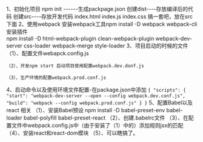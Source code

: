 1、初始化项目
    npm init ------生成packpage.json
    创建dist----存放编译后的代码
    创建src----存放开发代码
    index.html index.js index.css 搞一套吧，放在src下面
2、使用webpack
    安装webpack工具npm install -D webpack webpack-cli
    安装插件  
    npm install -D html-webpack-plugin clean-webpack-plugin webpack-dev-server css-loader webpack-merge style-loader
3、项目启动的时候的文件
    （1）、配置文件webapck.config.js
       
    （2）、开发npm start 启动项目使用配置webpack.dev.donf.js
       
    （3）、生产环境的配置webpack.prod.conf.js
       
4、启动命令以及使用环境文件配置-在package.json中添加
    ```
        {
            "scripts": {
                "start": "webpack-dev-server --open --config webpack.dev.conf.js",
                "build": "webpack --config webpack.prod.conf.js"
            }
        }
    ```
5、配置Babel以及react 相关
    （1）、安装Babel预设
        npm install -D babel-preset-env babel-loader babel-polyfill babel-preset-react
    （2）、创建.babelrc文件
    （3）、在配置文件中webpack.config.js中（由于安装了（1）中的）添加规则jsx的匹配
    （4）、安装react和react-dom模块
    （5）、可以瞎搞了。



